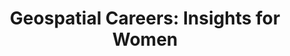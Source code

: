 ---
weight: 4
title: "Geospatial Careers: Insights for Women"
when_date: "9 & 16 October 2024"
when_time: "10 AM EST / 4 PM CEST / 7:30 PM IST"
where: "Virtual"
description: "[Women+ in Geospatial](https://womeningeospatial.org/) and CNG, in collaboration with [Development Seed](https://developmentseed.org/), and [Element 84](https://element84.com/), organized a two-part webinar series on Career Guidance in Geospatial Data Science. The series aimed to support entry- and mid-level professional women in the field of geospatial data science, as they navigated the field of geospatial data science. Speakers discussed their personal journeys in the geospatial field, sharing insights into their educational backgrounds, career paths, and the challenges they overcame."
price: "Free"
image_url: ""
cta_text: "Watch the recording"
cta_url: "https://youtu.be/BsrUx57uVL4?feature=shared"
hide_cta: true
passed: true
---